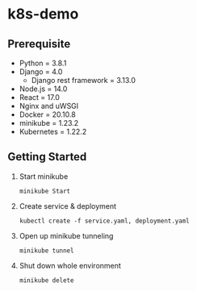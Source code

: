 # k8s-demo
## Prerequisite
* Python = 3.8.1
* Django = 4.0
  * Django rest framework = 3.13.0
* Node.js = 14.0
* React = 17.0
* Nginx and uWSGI
* Docker = 20.10.8
* minikube = 1.23.2
* Kubernetes = 1.22.2

## Getting Started
1. Start minikube
    ```
    minikube Start
    ```
2. Create service & deployment
    ```
    kubectl create -f service.yaml, deployment.yaml
    ```
3. Open up minikube tunneling
    ```
    minikube tunnel
    ```
4. Shut down whole environment
    ```
    minikube delete
    ```
